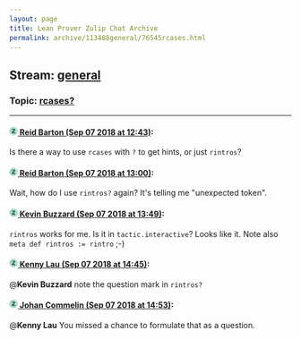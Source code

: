 ```yaml
---
layout: page
title: Lean Prover Zulip Chat Archive 
permalink: archive/113488general/76545rcases.html
---
```


## Stream: [general](index.html)
### Topic: [rcases?](76545rcases.html)

---

#### [![Click to go to Zulip](../../assets/img/zulip2.png) Reid Barton (Sep 07 2018 at 12:43)](https://leanprover.zulipchat.com/#narrow/stream/113488-general/topic/rcases%3F/near/133502924):
Is there a way to use `rcases` with `?` to get hints, or just `rintros`?

#### [![Click to go to Zulip](../../assets/img/zulip2.png) Reid Barton (Sep 07 2018 at 13:00)](https://leanprover.zulipchat.com/#narrow/stream/113488-general/topic/rcases%3F/near/133503552):
Wait, how do I use `rintros?` again? It's telling me "unexpected token".

#### [![Click to go to Zulip](../../assets/img/zulip2.png) Kevin Buzzard (Sep 07 2018 at 13:49)](https://leanprover.zulipchat.com/#narrow/stream/113488-general/topic/rcases%3F/near/133505329):
`rintros` works for me. Is it in `tactic.interactive`? Looks like it. Note also `meta def rintros := rintro` ;-)

#### [![Click to go to Zulip](../../assets/img/zulip2.png) Kenny Lau (Sep 07 2018 at 14:45)](https://leanprover.zulipchat.com/#narrow/stream/113488-general/topic/rcases%3F/near/133508220):
@**Kevin Buzzard** note the question mark in `rintros?`

#### [![Click to go to Zulip](../../assets/img/zulip2.png) Johan Commelin (Sep 07 2018 at 14:53)](https://leanprover.zulipchat.com/#narrow/stream/113488-general/topic/rcases%3F/near/133508629):
@**Kenny Lau** You missed a chance to formulate that as a question.

